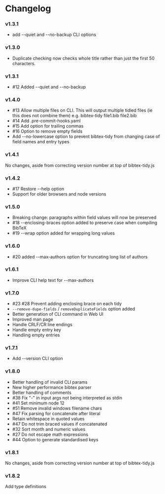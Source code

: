 # Changelog

### v1.3.1

- add --quiet and --no-backup CLI options

### v1.3.0

- Duplicate checking now checks whole title rather than just the first 50 characters.

### v1.3.1

- #12 Added --quiet and --no-backup

### v1.4.0

- #13 Allow multiple files on CLI. This will output multiple tidied files (ie this does not combine them) e.g. bibtex-tidy file1.bib file2.bib
- #14 Add .pre-commit-hooks.yaml
- #15 Add option for trailing commas
- #16 Option to remove empty fields
- Add --no-lowercase option to prevent bibtex-tidy from changing case of field names and entry types

### v1.4.1

No changes, aside from correcting version number at top of bibtex-tidy.js

### v1.4.2

- #17 Restore --help option
- Support for older browsers and node versions

### v1.5.0

- Breaking change: paragraphs within field values will now be preserved
- #18 --enclosing-braces option added to preserve case when compiling BibTeX
- #19 --wrap option added for wrapping long values

### v1.6.0

- #20 added --max-authors option for truncating long list of authors

### v1.6.1

- Improve CLI help text for --max-authors

### v1.7.0

- #23 #28 Prevent adding enclosing brace on each tidy
- `--remove-dupe-fields` / `removeDuplicateFields` option added
- Better generation of CLI command in Web UI
- Improved man page
- Handle CRLF/CR line endings
- Handle empty entry key
- Handling empty entries

### v1.7.1

- Add --version CLI option

### v1.8.0

- Better handling of invalid CLI params
- New higher performance bibtex parser
- Better handling of comments
- #38 Fix "-" in input args not being interpreted as stdin
- #41 Set minimum node 12
- #51 Remove invalid windows filename chars
- #47 Fix parsing for concatenate after literal
- Retain whitespace in quoted values
- #47 Do not trim braced values if concatenated
- #32 Sort month and numeric values
- #27 Do not escape math expressions
- #44 Option to generate standardised keys

### v1.8.1

No changes, aside from correcting version number at top of bibtex-tidy.js

### v1.8.2

Add type definitions
